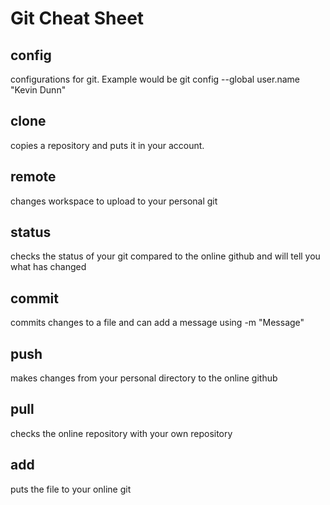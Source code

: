 # Git Cheat Sheet
## config
configurations for git. Example would be git config --global user.name "Kevin Dunn"

##  clone
copies a repository and puts it in your account.

## remote
changes workspace to upload to your personal git

## status
checks the status of your git compared to the online github and will tell you what has changed

## commit
commits changes to a file and can add a message using -m "Message"

## push
makes changes from your personal directory to the online github

## pull
checks the online repository with your own repository

## add
puts the file to your online git
